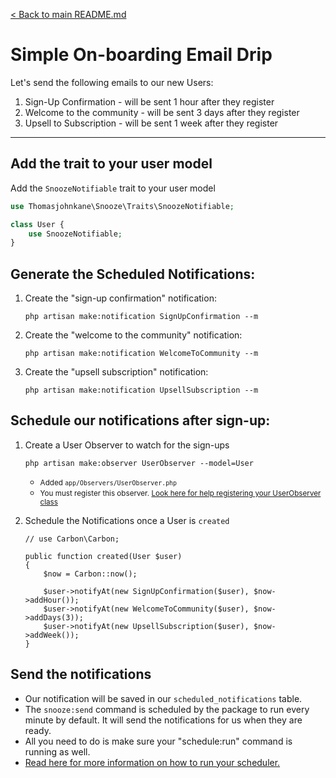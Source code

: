 [< Back to main README.md](https://github.com/thomasjohnkane/snooze)
# Simple On-boarding Email Drip

Let's send the following emails to our new Users:

1. Sign-Up Confirmation - will be sent 1 hour after they register
2. Welcome to the community - will be sent 3 days after they register
3. Upsell to Subscription - will be sent 1 week after they register

<hr />

## Add the trait to your user model
Add the `SnoozeNotifiable` trait to your user model
```php
use Thomasjohnkane\Snooze\Traits\SnoozeNotifiable;

class User {
    use SnoozeNotifiable;
}
```
## Generate the Scheduled Notifications:

1. Create the "sign-up confirmation" notification: 

    `php artisan make:notification SignUpConfirmation --m`

2. Create the "welcome to the community" notification:

    `php artisan make:notification WelcomeToCommunity --m`

3. Create the "upsell subscription" notification:

    `php artisan make:notification UpsellSubscription --m`

## Schedule our notifications after sign-up:
1. Create a User Observer to watch for the sign-ups

    `php artisan make:observer UserObserver --model=User`
    
    * <small>Added `app/Observers/UserObserver.php`</small>
    * <small>You must register this observer. <a href="https://laravel.com/docs/5.7/eloquent#observers" target="_blank">Look here for help registering your UserObserver class</a></small>

2. Schedule the Notifications once a User is `created`

    ```
    // use Carbon\Carbon;

    public function created(User $user)
    {
        $now = Carbon::now();
   
        $user->notifyAt(new SignUpConfirmation($user), $now->addHour());
        $user->notifyAt(new WelcomeToCommunity($user), $now->addDays(3));
        $user->notifyAt(new UpsellSubscription($user), $now->addWeek());
    }
    ```

## Send the notifications

- Our notification will be saved in our `scheduled_notifications` table.
- The `snooze:send` command is scheduled by the package to run every minute by default. It will send the notifications for us when they are ready.
- All you need to do is make sure your "schedule:run" command is running as well.
- [Read here for more information on how to run your scheduler.](2)

[1]: https://carbon.nesbot.com/docs/ "Carbon"
[2]: https://laravel.com/docs/5.7/scheduling#introduction "Configure Laravel Scheduler"
